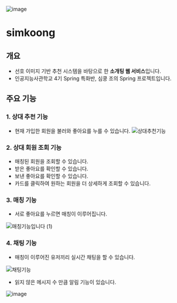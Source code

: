![image](https://github.com/rimgosu/simkoong/assets/120752098/ddf88b71-4315-4f10-9c22-24a13ce39bf5)

# simkoong

## 개요
- 선호 이미지 기반 추천 시스템을 바탕으로 한 **소개팅 웹 서비스**입니다.
- 인공지능사관학교 4기 Spring 특화반, 심쿵 조의 Spring 프로젝트입니다.

## 주요 기능
### 1. 상대 추천 기능
- 현재 가입한 회원을 불러와 좋아요를 누를 수 있습니다.
![상대추천기능](https://github.com/user-attachments/assets/fbeeb145-b7a1-4c45-bd54-bb80d83b3860)


### 2. 상대 회원 조회 기능
- 매칭된 회원을 조회할 수 있습니다.
- 받은 좋아요를 확인할 수 있습니다.
- 보낸 좋아요를 확인할 수 있습니다.
- 카드를 클릭하여 원하는 회원을 더 상세하게 조회할 수 있습니다.


### 3. 매칭 기능
- 서로 좋아요를 누르면 매칭이 이루어집니다.

![매칭기능입니다 (1)](https://github.com/user-attachments/assets/7fd439a7-ae31-4736-810a-3d7c2668f7b6)


### 4. 채팅 기능
- 매칭이 이루어진 유저끼리 실시간 채팅을 할 수 있습니다.

![채팅기능](https://github.com/user-attachments/assets/18266feb-9bc4-44a4-af3f-e34e640d09ad)


- 읽지 않은 메시지 수 만큼 알림 기능이 있습니다.

![image](https://github.com/user-attachments/assets/12ebe629-b041-4d44-9f76-6a283fb46b6d)


## 
